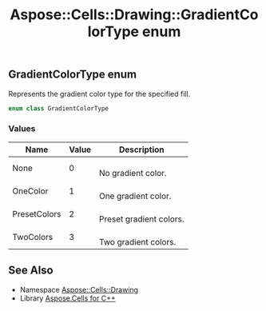 ﻿---
title: Aspose::Cells::Drawing::GradientColorType enum
linktitle: GradientColorType
second_title: Aspose.Cells for C++ API Reference
description: 'Aspose::Cells::Drawing::GradientColorType enum. Represents the gradient color type for the specified fill in C++.'
type: docs
weight: 8500
url: /cpp/aspose.cells.drawing/gradientcolortype/
---
## GradientColorType enum


Represents the gradient color type for the specified fill.

```cpp
enum class GradientColorType
```

### Values

| Name | Value | Description |
| --- | --- | --- |
| None | 0 | <br>No gradient color. |
| OneColor | 1 | <br>One gradient color. |
| PresetColors | 2 | <br>Preset gradient colors. |
| TwoColors | 3 | <br>Two gradient colors. |

## See Also

* Namespace [Aspose::Cells::Drawing](../)
* Library [Aspose.Cells for C++](../../)
